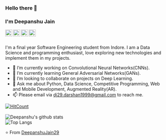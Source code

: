 ### Hello there 👋
### I'm Deepanshu Jain

<a href="https://www.linkedin.com/in/deepanshu-j-25b24712a/">
  <img align="left" alt="LinkedIn" width="22px" src="https://cdn.jsdelivr.net/npm/simple-icons@3.3.0/icons/linkedin.svg" />
</a>
<a href="mailto:dj29.darshan1999@gmail.com/">
  <img align="left" alt="Gmail" width="22px" src="https://cdn.jsdelivr.net/npm/simple-icons@3.3.0/icons/gmail.svg" />
</a>
<a href="https://twitter.com/Dj_Deepanshu17/">
  <img align="left" alt="Twitter" width="22px" src="https://cdn.jsdelivr.net/npm/simple-icons@3.3.0/icons/twitter.svg" />
</a>
<a href="https://www.kaggle.com/snailreflex29/">
  <img align="left" alt="Kaggle" width="22px" src="https://cdn.jsdelivr.net/npm/simple-icons@3.3.0/icons/kaggle.svg" />
</a>
<br>
<br>
 
I'm a final year Software Engineering student from Indore. I am a Data Science and programming enthusiast, love exploring new technologies and implement them in my projects.  
- 🔭 I’m currently working on Convolutional Neural Networks(CNNs).
- 🌱 I’m currently learning General Adversarial Networks(GANs).
- 👯 I’m looking to collaborate on projects on Deep Learning.
- 💬 Ask me about Python, Data Science, Competitive Programming, Web and Mobile Development, Augmented Reality(AR).
- 📫 Please email via dj29.darshan1999@gmail.com to reach me.


[![HitCount](http://hits.dwyl.com/DeepanshuJain29/https://githubcom/DeepanshuJain29/DeepanshuJain29.svg)](http://hits.dwyl.com/DeepanshuJain29/https://githubcom/DeepanshuJain29/DeepanshuJain29)  
<br>
![Deepanshu's github stats](https://github-readme-stats.vercel.app/api?username=DeepanshuJain29&show_icons=true&count_private=true&hide=issues)  
![Top Langs](https://github-readme-stats.vercel.app/api/top-langs/?username=DeepanshuJain29&layout=compact&count_private=true)

⭐️ From [DeepanshuJain29](https://github.com/DeepanshuJain29)
